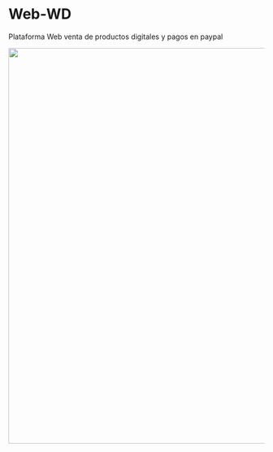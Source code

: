 # Web-WD
Plataforma Web venta de productos digitales y pagos en paypal
<p aling="center">
<img width="780" heigth="300" src="sample/ezgif.com-gif-maker.gif">
